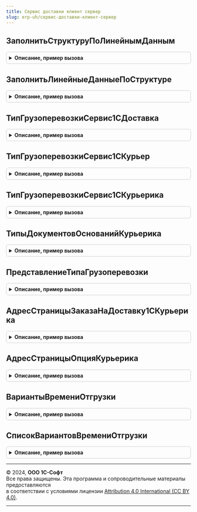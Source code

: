 ```yaml
---
title: Сервис доставки клиент сервер
slug: erp-uh/сервис-доставки-клиент-сервер
---
```



## ЗаполнитьСтруктуруПоЛинейнымДанным
<details style="margin: 1em 0; padding: 0.5em; border: 1px solid #ccc; border-radius: 6px;">

<summary style="font-weight: bold; cursor: pointer;">Описание, пример вызова</summary>

```bsl

// Заполняет многоуровневую структуру данными из одноуровневой структуры.
//
// Параметры:
//  Параметры         - Структура - многоуровневая структура, получатель данных.
//  Данные            - Структура, СтрокаТаблицыЗначений - одноуровневая структура данных, источник данных.
//  ОписаниеДанных    - Массив из Строка - имена колонок строки таблицы значений, для структуры данный параметр игнорируется.
//  Префикс           - Строка - префикс данных источника.
//
Процедура ЗаполнитьСтруктуруПоЛинейнымДанным(Параметры, Данные, ОписаниеДанных = Неопределено, Префикс = "") Экспорт
```

Пример вызова
```bsl
СервисДоставкиКлиентСервер.ЗаполнитьСтруктуруПоЛинейнымДанным(Параметры, Данные, ОписаниеДанных, Префикс);
```
</details>

## ЗаполнитьЛинейныеДанныеПоСтруктуре
<details style="margin: 1em 0; padding: 0.5em; border: 1px solid #ccc; border-radius: 6px;">

<summary style="font-weight: bold; cursor: pointer;">Описание, пример вызова</summary>

```bsl

// Заполняет многоуровневую структуру данными из одноуровневой структуры.
//
// Параметры:
//  Параметры            - Структура - многоуровневая структура, источник данных.
//  Данные         - Структура - одноуровневая структура данных, получатель данных.
//  Префикс           - Строка - префикс данных получателя.
//
Процедура ЗаполнитьЛинейныеДанныеПоСтруктуре(Параметры, Данные, Префикс = "") Экспорт
```

Пример вызова
```bsl
СервисДоставкиКлиентСервер.ЗаполнитьЛинейныеДанныеПоСтруктуре(Параметры, Данные, Префикс);
```
</details>

## ТипГрузоперевозкиСервис1СДоставка
<details style="margin: 1em 0; padding: 0.5em; border: 1px solid #ccc; border-radius: 6px;">

<summary style="font-weight: bold; cursor: pointer;">Описание, пример вызова</summary>

```bsl

// Возвращает идентификатор типа грузоперевозки.
// Возвращаемое значение:
//	Число - значение типа грузоперевозки
//
Функция ТипГрузоперевозкиСервис1СДоставка() Экспорт
```

Пример вызова
```bsl
Результат = СервисДоставкиКлиентСервер.ТипГрузоперевозкиСервис1СДоставка() 
```
</details>

## ТипГрузоперевозкиСервис1СКурьер
<details style="margin: 1em 0; padding: 0.5em; border: 1px solid #ccc; border-radius: 6px;">

<summary style="font-weight: bold; cursor: pointer;">Описание, пример вызова</summary>

```bsl

// Возвращает идентификатор типа грузоперевозки.
// Возвращаемое значение:
//	Число - значение типа грузоперевозки
//
Функция ТипГрузоперевозкиСервис1СКурьер() Экспорт
```

Пример вызова
```bsl
Результат = СервисДоставкиКлиентСервер.ТипГрузоперевозкиСервис1СКурьер() 
```
</details>

## ТипГрузоперевозкиСервис1СКурьерика
<details style="margin: 1em 0; padding: 0.5em; border: 1px solid #ccc; border-radius: 6px;">

<summary style="font-weight: bold; cursor: pointer;">Описание, пример вызова</summary>

```bsl

// Возвращает идентификатор типа грузоперевозки.
// Возвращаемое значение:
//	Число - значение типа грузоперевозки
//
Функция ТипГрузоперевозкиСервис1СКурьерика() Экспорт
```

Пример вызова
```bsl
Результат = СервисДоставкиКлиентСервер.ТипГрузоперевозкиСервис1СКурьерика() 
```
</details>

## ТипыДокументовОснованийКурьерика
<details style="margin: 1em 0; padding: 0.5em; border: 1px solid #ccc; border-radius: 6px;">

<summary style="font-weight: bold; cursor: pointer;">Описание, пример вызова</summary>

```bsl

// Возвращает массив типов документов, используемых в качестве оснований для заказов на доставку
// сервиса Курьерика.
//
// Возвращаемое значение:
//	Массив Из Тип - массив типов документов.
//
Функция ТипыДокументовОснованийКурьерика() Экспорт
```

Пример вызова
```bsl
Результат = СервисДоставкиКлиентСервер.ТипыДокументовОснованийКурьерика() 
```
</details>

## ПредставлениеТипаГрузоперевозки
<details style="margin: 1em 0; padding: 0.5em; border: 1px solid #ccc; border-radius: 6px;">

<summary style="font-weight: bold; cursor: pointer;">Описание, пример вызова</summary>

```bsl

// Возвращает представление сервиса по идентификатору типа грузоперевозки.
// Параметры:
//	ИдентификаторТипаГрузоперевозки - Число - идентификатор типа грузоперевозки.
//
// Возвращаемое значение:
//	Строка - представление типа грузоперевозки.
//
Функция ПредставлениеТипаГрузоперевозки(ИдентификаторТипаГрузоперевозки) Экспорт
```

Пример вызова
```bsl
Результат = СервисДоставкиКлиентСервер.ПредставлениеТипаГрузоперевозки(ИдентификаторТипаГрузоперевозки) 
```
</details>

## АдресСтраницыЗаказаНаДоставку1СКурьерика
<details style="margin: 1em 0; padding: 0.5em; border: 1px solid #ccc; border-radius: 6px;">

<summary style="font-weight: bold; cursor: pointer;">Описание, пример вызова</summary>

```bsl

// Возвращает ссылку на web-страницу заказа 1С-Курьерика по переданному трек-номеру.
// Параметры:
//	ТрекНомер - Строка - трек-номер заказа.
//
// Возвращаемое значение:
//	Строка - адрес web-страницы заказа.
//
Функция АдресСтраницыЗаказаНаДоставку1СКурьерика(ТрекНомер) Экспорт
```

Пример вызова
```bsl
Результат = СервисДоставкиКлиентСервер.АдресСтраницыЗаказаНаДоставку1СКурьерика(ТрекНомер) 
```
</details>

## АдресСтраницыОпцияКурьерика
<details style="margin: 1em 0; padding: 0.5em; border: 1px solid #ccc; border-radius: 6px;">

<summary style="font-weight: bold; cursor: pointer;">Описание, пример вызова</summary>

```bsl

// Возвращает ссылку на web-страницу настройки опции 1С-Курьерика.
// Возвращаемое значение:
//	Строка - адрес web-страницы настройки опции.
//
Функция АдресСтраницыОпцияКурьерика() Экспорт
```

Пример вызова
```bsl
Результат = СервисДоставкиКлиентСервер.АдресСтраницыОпцияКурьерика() 
```
</details>

## ВариантыВремениОтгрузки
<details style="margin: 1em 0; padding: 0.5em; border: 1px solid #ccc; border-radius: 6px;">

<summary style="font-weight: bold; cursor: pointer;">Описание, пример вызова</summary>

```bsl

// Варианты времени отгрузки.
//
// Возвращаемое значение:
//  Структура - Варианты времени отгрузки. Содержит свойства:
//		* КакМожноСкорее - Число - устанавливается в 0
//		* ВОпределенноеВремя - Число - устанавливается в 1
//		* ВТечениеДня - Число - устанавливается в 2
//
Функция ВариантыВремениОтгрузки() Экспорт
```

Пример вызова
```bsl
Результат = СервисДоставкиКлиентСервер.ВариантыВремениОтгрузки() 
```
</details>

## СписокВариантовВремениОтгрузки
<details style="margin: 1em 0; padding: 0.5em; border: 1px solid #ccc; border-radius: 6px;">

<summary style="font-weight: bold; cursor: pointer;">Описание, пример вызова</summary>

```bsl

// Варианты времени отгрузки списком.
//
// Возвращаемое значение:
//  СписокЗначений из Строка - Список вариантов времени отгрузки
Функция СписокВариантовВремениОтгрузки() Экспорт
```

Пример вызова
```bsl
Результат = СервисДоставкиКлиентСервер.СписокВариантовВремениОтгрузки() 
```
</details>

---

© 2024, **ООО 1С-Софт**  
Все права защищены. Эта программа и сопроводительные материалы предоставляются  
в соответствии с условиями лицензии [Attribution 4.0 International (CC BY 4.0)](https://creativecommons.org/licenses/by/4.0/legalcode).

---
